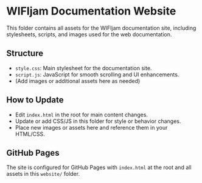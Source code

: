 # WIFIjam Documentation Website

This folder contains all assets for the WIFIjam documentation site, including stylesheets, scripts, and images used for the web documentation.

## Structure
- `style.css`: Main stylesheet for the documentation site.
- `script.js`: JavaScript for smooth scrolling and UI enhancements.
- (Add images or additional assets here as needed)

## How to Update
- Edit `index.html` in the root for main content changes.
- Update or add CSS/JS in this folder for style or behavior changes.
- Place new images or assets here and reference them in your HTML/CSS.

## GitHub Pages
The site is configured for GitHub Pages with `index.html` at the root and all assets in this `website/` folder. 